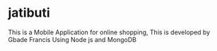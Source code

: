 # jatibuti
This is a Mobile Application for online shopping, This is developed by Gbade Francis Using Node js and MongoDB

